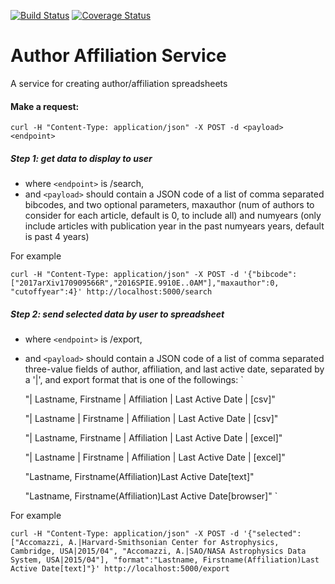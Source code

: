 [![Build Status](https://travis-ci.org/adsabs/author_affiliation_service.svg?branch=master)](https://travis-ci.org/adsabs/author_affiliation_service)
[![Coverage Status](https://coveralls.io/repos/adsabs/author_affiliation_service/badge.svg?branch=master)](https://coveralls.io/r/adsabs/author_affiliation_service?branch=master)

# Author Affiliation Service
A service for creating author/affiliation spreadsheets

#### Make a request:

`curl -H "Content-Type: application/json" -X POST -d <payload> <endpoint>`

##### Step 1: get data to display to user

* where `<endpoint>` is /search,
* and `<payload>` should contain a JSON code of a list of comma separated 
bibcodes, and two optional parameters, maxauthor (num of authors to consider 
for each article, default is 0, to include all) and numyears 
(only include articles with publication year in the past numyears years, default is past 4 years)

For example

`curl -H "Content-Type: application/json" -X POST -d '{"bibcode":["2017arXiv170909566R","2016SPIE.9910E..0AM"],"maxauthor":0, "cutoffyear":4}' http://localhost:5000/search`

##### Step 2: send selected data by user to spreadsheet

* where `<endpoint>` is /export,
* and `<payload>` should contain a JSON code of a list of comma separated three-value fields 
of author, affiliation, and last active date, separated by a '|', and export format that 
is one of the followings:
`

    "| Lastname, Firstname | Affiliation | Last Active Date | [csv]"
    
    "| Lastname | Firstname | Affiliation | Last Active Date | [csv]"
    
    "| Lastname, Firstname | Affiliation | Last Active Date | [excel]"
    
    "| Lastname | Firstname | Affiliation | Last Active Date | [excel]"
    
    "Lastname, Firstname(Affiliation)Last Active Date[text]"
    
    "Lastname, Firstname(Affiliation)Last Active Date[browser]"
`

For example

`curl -H "Content-Type: application/json" -X POST -d '{"selected":["Accomazzi, A.|Harvard-Smithsonian Center for Astrophysics, Cambridge, USA|2015/04", "Accomazzi, A.|SAO/NASA Astrophysics Data System, USA|2015/04"], "format":"Lastname, Firstname(Affiliation)Last Active Date[text]"}' http://localhost:5000/export`
